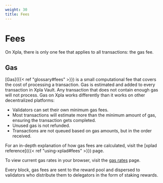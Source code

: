 ```yaml
---
weight: 30
title: Fees
---
```


# Fees

On Xpla, there is only one fee that applies to all transactions: the gas fee. 

## Gas
[Gas]({{< ref "glossary#fees" >}}) is a small computational fee that covers the cost of processing a transaction. Gas is estimated and added to every transaction in Xpla Vault. Any transaction that does not contain enough gas will not process.
Gas on Xpla works differently than it works on other decentralized platforms:

- Validators can set their own minimum gas fees.
- Most transactions will estimate more than the minimum amount of gas, ensuring the transaction gets completed.
- Unused gas is not refunded.
- Transactions are not queued based on gas amounts, but in the order received.

For an in-depth explanation of how gas fees are calculated, visit the [xplad reference]({{< ref "using-xplad#fees" >}}) page.

To view current gas rates in your browser, visit the [gas rates](https://api.xpla.dev/gas-prices) page.

Every block, gas fees are sent to the reward pool and dispersed to validators who distribute them to delegators in the form of staking rewards.
